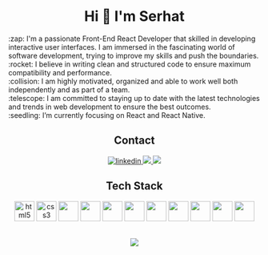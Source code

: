 <h1 align="center">Hi 👋 I'm Serhat</h1>

<p>:zap: I'm a passionate Front-End React Developer that skilled in developing interactive user interfaces. I am immersed in the fascinating world of software development, trying to improve my skills and push the boundaries. <br>
:rocket: I believe in writing clean and structured code to ensure maximum compatibility and performance. <br>
:collision: I am highly motivated, organized and able to work well both independently and as part of a team. <br>
:telescope: I am committed to staying up to date with the latest technologies and trends in web development to ensure the best outcomes. <br>
:seedling: I’m currently focusing on React and React Native. </p>

<h2 align="center">Contact</h2>

<p align="center">
  <a href="https://www.linkedin.com/in/serhat-akhan/" target="blank">
    <img src=https://img.shields.io/badge/LinkedIn-0077B5?style=for-the-badge&logo=linkedin&logoColor=white alt=linkedin />
  </a>
  <a href="serhat.akhan@outlook.com" target="blank">
    <img src=	https://img.shields.io/badge/Microsoft_Outlook-0078D4?style=for-the-badge&logo=microsoft-outlook&logoColor=white />
  </a>
  <a href="https://twitter.com/srhtakhan" target="blank">
    <img src=	https://img.shields.io/badge/Twitter-1DA1F2?style=for-the-badge&logo=twitter&logoColor=white />
  </a> 
</p>

<h2 align="center">Tech Stack</h2>

<p align="center">
<img src="https://cdn.jsdelivr.net/gh/devicons/devicon/icons/html5/html5-original.svg" alt="html5" width="40" height="40"/>
<img src="https://cdn.jsdelivr.net/gh/devicons/devicon/icons/css3/css3-original.svg" alt="css3" width="40" height="40"/> 
<img src="https://cdn.jsdelivr.net/gh/devicons/devicon/icons/javascript/javascript-original.svg" width="40" height="40" />
<img src="https://cdn.jsdelivr.net/gh/devicons/devicon/icons/typescript/typescript-original.svg" width="40" height="40"/>
<img src="https://cdn.jsdelivr.net/gh/devicons/devicon/icons/react/react-original-wordmark.svg" width="40" height="40"/>
<img src="https://cdn.jsdelivr.net/gh/devicons/devicon/icons/react/react-original.svg" width="40" height="40"/>
<img src="https://cdn.jsdelivr.net/gh/devicons/devicon/icons/redux/redux-original.svg" width="40" height="40"/>
<img src="https://cdn.jsdelivr.net/gh/devicons/devicon/icons/bootstrap/bootstrap-original.svg" width="40" height="40"/>
<img src="https://cdn.jsdelivr.net/gh/devicons/devicon/icons/sass/sass-original.svg" width="40" height="40"/>
<img src="https://cdn.jsdelivr.net/gh/devicons/devicon/icons/tailwindcss/tailwindcss-plain.svg" width="40" height="40"/>
<img src="https://cdn.jsdelivr.net/gh/devicons/devicon/icons/git/git-original.svg" width="40" height="40"/>
</p> <br>

<div align="center">
  <img src="https://profile-counter.glitch.me/serhatakhan/count.svg?"  />
</div>
